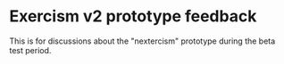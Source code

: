 # Exercism v2 prototype feedback

This is for discussions about the "nextercism" prototype during the beta test period.
